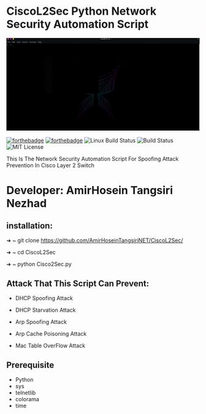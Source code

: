 # CiscoL2Sec Python Network Security Automation Script
<p align="center">
  <img src="Gif/CiscoL2SecGif.gif" alt="Master">
</p>

   [![forthebadge](https://forthebadge.com/images/badges/made-with-python.svg)](https://forthebadge.com)
   [![forthebadge](https://forthebadge.com/images/badges/gluten-free.svg)](https://forthebadge.com)
    ![Linux Build Status](https://img.shields.io/travis/jekyll/jekyll/master.svg?label=Linux%20build)
    ![Build Status](https://github.com/stylelint/stylelint/workflows/CI/badge.svg)
    ![MIT License](https://img.shields.io/static/v1?label=License&message=MIT&color=RED)

This Is The Network Security Automation Script For Spoofing Attack Prevention In Cisco Layer 2 Switch

# Developer: AmirHosein Tangsiri Nezhad

## installation:
➜  ~ git clone https://github.com/AmirHoseinTangsiriNET/CiscoL2Sec/

➜  ~ cd CiscoL2Sec

➜  ~ python Cisco2Sec.py

## Attack That This Script Can Prevent:

- DHCP Spoofing Attack

- DHCP Starvation Attack 

- Arp Spoofing Attack

- Arp Cache Poisoning Attack

- Mac Table OverFlow Attack
## Prerequisite
* Python 
* sys
* telnetlib
* colorama
* time

